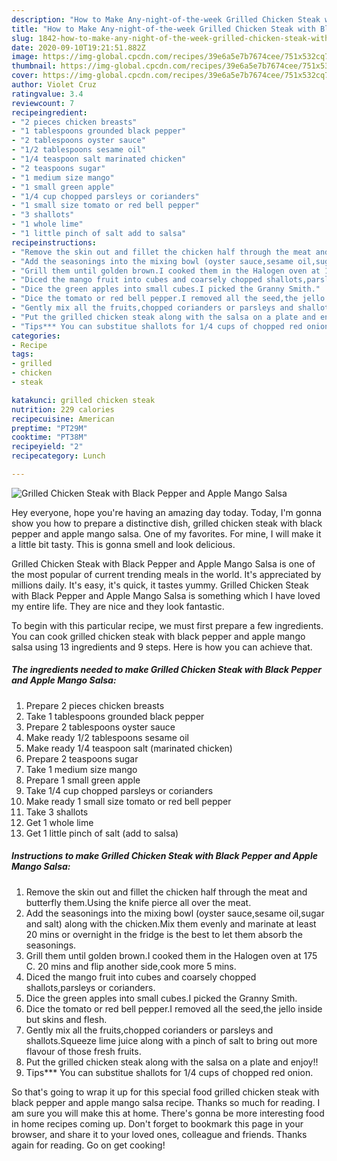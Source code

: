 ```yaml
---
description: "How to Make Any-night-of-the-week Grilled Chicken Steak with Black Pepper and Apple Mango Salsa"
title: "How to Make Any-night-of-the-week Grilled Chicken Steak with Black Pepper and Apple Mango Salsa"
slug: 1842-how-to-make-any-night-of-the-week-grilled-chicken-steak-with-black-pepper-and-apple-mango-salsa
date: 2020-09-10T19:21:51.882Z
image: https://img-global.cpcdn.com/recipes/39e6a5e7b7674cee/751x532cq70/grilled-chicken-steak-with-black-pepper-and-apple-mango-salsa-recipe-main-photo.jpg
thumbnail: https://img-global.cpcdn.com/recipes/39e6a5e7b7674cee/751x532cq70/grilled-chicken-steak-with-black-pepper-and-apple-mango-salsa-recipe-main-photo.jpg
cover: https://img-global.cpcdn.com/recipes/39e6a5e7b7674cee/751x532cq70/grilled-chicken-steak-with-black-pepper-and-apple-mango-salsa-recipe-main-photo.jpg
author: Violet Cruz
ratingvalue: 3.4
reviewcount: 7
recipeingredient:
- "2 pieces chicken breasts"
- "1 tablespoons grounded black pepper"
- "2 tablespoons oyster sauce"
- "1/2 tablespoons sesame oil"
- "1/4 teaspoon salt marinated chicken"
- "2 teaspoons sugar"
- "1 medium size mango"
- "1 small green apple"
- "1/4 cup chopped parsleys or corianders"
- "1 small size tomato or red bell pepper"
- "3 shallots"
- "1 whole lime"
- "1 little pinch of salt add to salsa"
recipeinstructions:
- "Remove the skin out and fillet the chicken half through the meat and butterfly them.Using the knife pierce all over the meat."
- "Add the seasonings into the mixing bowl (oyster sauce,sesame oil,sugar and salt) along with the chicken.Mix them evenly and marinate at least 20 mins or overnight in the fridge is the best to let them absorb the seasonings."
- "Grill them until golden brown.I cooked them in the Halogen oven at 175 C. 20 mins and flip another side,cook more 5 mins."
- "Diced the mango fruit into cubes and coarsely chopped shallots,parsleys or corianders."
- "Dice the green apples into small cubes.I picked the Granny Smith."
- "Dice the tomato or red bell pepper.I removed all the seed,the jello inside but skins and flesh."
- "Gently mix all the fruits,chopped corianders or parsleys and shallots.Squeeze lime juice along with a pinch of salt to bring out more flavour of those fresh fruits."
- "Put the grilled chicken steak along with the salsa on a plate and enjoy!!"
- "Tips*** You can substitue shallots for 1/4 cups of chopped red onion."
categories:
- Recipe
tags:
- grilled
- chicken
- steak

katakunci: grilled chicken steak 
nutrition: 229 calories
recipecuisine: American
preptime: "PT29M"
cooktime: "PT38M"
recipeyield: "2"
recipecategory: Lunch

---
```



![Grilled Chicken Steak with Black Pepper and Apple Mango Salsa](https://img-global.cpcdn.com/recipes/39e6a5e7b7674cee/751x532cq70/grilled-chicken-steak-with-black-pepper-and-apple-mango-salsa-recipe-main-photo.jpg)

Hey everyone, hope you're having an amazing day today. Today, I'm gonna show you how to prepare a distinctive dish, grilled chicken steak with black pepper and apple mango salsa. One of my favorites. For mine, I will make it a little bit tasty. This is gonna smell and look delicious.



Grilled Chicken Steak with Black Pepper and Apple Mango Salsa is one of the most popular of current trending meals in the world. It's appreciated by millions daily. It's easy, it's quick, it tastes yummy. Grilled Chicken Steak with Black Pepper and Apple Mango Salsa is something which I have loved my entire life. They are nice and they look fantastic.


To begin with this particular recipe, we must first prepare a few ingredients. You can cook grilled chicken steak with black pepper and apple mango salsa using 13 ingredients and 9 steps. Here is how you can achieve that.

<!--inarticleads1-->

##### The ingredients needed to make Grilled Chicken Steak with Black Pepper and Apple Mango Salsa:

1. Prepare 2 pieces chicken breasts
1. Take 1 tablespoons grounded black pepper
1. Prepare 2 tablespoons oyster sauce
1. Make ready 1/2 tablespoons sesame oil
1. Make ready 1/4 teaspoon salt (marinated chicken)
1. Prepare 2 teaspoons sugar
1. Take 1 medium size mango
1. Prepare 1 small green apple
1. Take 1/4 cup chopped parsleys or corianders
1. Make ready 1 small size tomato or red bell pepper
1. Take 3 shallots
1. Get 1 whole lime
1. Get 1 little pinch of salt (add to salsa)




<!--inarticleads2-->

##### Instructions to make Grilled Chicken Steak with Black Pepper and Apple Mango Salsa:

1. Remove the skin out and fillet the chicken half through the meat and butterfly them.Using the knife pierce all over the meat.
1. Add the seasonings into the mixing bowl (oyster sauce,sesame oil,sugar and salt) along with the chicken.Mix them evenly and marinate at least 20 mins or overnight in the fridge is the best to let them absorb the seasonings.
1. Grill them until golden brown.I cooked them in the Halogen oven at 175 C. 20 mins and flip another side,cook more 5 mins.
1. Diced the mango fruit into cubes and coarsely chopped shallots,parsleys or corianders.
1. Dice the green apples into small cubes.I picked the Granny Smith.
1. Dice the tomato or red bell pepper.I removed all the seed,the jello inside but skins and flesh.
1. Gently mix all the fruits,chopped corianders or parsleys and shallots.Squeeze lime juice along with a pinch of salt to bring out more flavour of those fresh fruits.
1. Put the grilled chicken steak along with the salsa on a plate and enjoy!!
1. Tips*** You can substitue shallots for 1/4 cups of chopped red onion.




So that's going to wrap it up for this special food grilled chicken steak with black pepper and apple mango salsa recipe. Thanks so much for reading. I am sure you will make this at home. There's gonna be more interesting food in home recipes coming up. Don't forget to bookmark this page in your browser, and share it to your loved ones, colleague and friends. Thanks again for reading. Go on get cooking!
